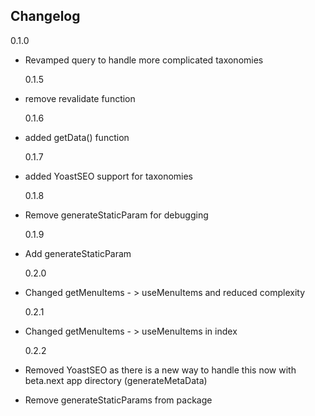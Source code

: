 ## Changelog

0.1.0

- Revamped query to handle more complicated taxonomies

  0.1.5

- remove revalidate function

  0.1.6

- added getData() function

  0.1.7

- added YoastSEO support for taxonomies

  0.1.8

- Remove generateStaticParam for debugging

  0.1.9

- Add generateStaticParam

  0.2.0

- Changed getMenuItems - > useMenuItems and reduced complexity

  0.2.1

- Changed getMenuItems - > useMenuItems in index

  0.2.2

- Removed YoastSEO as there is a new way to handle this now with beta.next app directory (generateMetaData)
- Remove generateStaticParams from package
